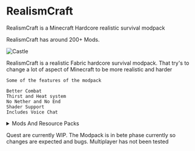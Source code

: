 # RealismCraft
RealismCraft is a Minecraft Hardcore realistic survival modpack

RealismCraft has around 200+ Mods.

![Castle](https://cdn.modrinth.com/data/gRCcrXL4/images/493fd42ef27c8513e9e4a19b911553f1622a0a9f.png)

 RealismCraft is a realistic Fabric hardcore survival modpack. That try's to change a lot of aspect of Minecraft to be more realistic and harder

    Some of the features of the modpack
    
    Better Combat
    Thirst and Heat system
    No Nether and No End
    Shader Support
    Includes Voice Chat

    
<details>
<summary>Mods And Resource Packs</summary>
  
3D Default
by GeForceLegend

3D Skin Layers
by tr7zw

ARRP
by Devan-Kerman

Additional Additions
by dqu1j

Alternate Current
by Space Walker

AmbientSounds
by creativemd

Amecs
by Siphalor

Amendments
by MehVahdJukaar

Ambient Environmer
by jaredlll08

AppleSkin
by squeek502

Architectury API
by architectury

Argonauts
by Terrarium

AttributeFix
by Darkhax

AutoTag
by Apace

Axes Are Weapons
by Fourmisain

BackSlot
by Globox1997

BackSlotAddon
by Globox1997

Bad Wither No Cookie
by kreezxil

BadOptimizations
by thosea

Bedrodium
by kirillirik

Bedspreads
by ThelllusiveC4

Better Advancements
by way2muchnoise

Better Animations Collection
by Fuzs

Better Clouds
by qendolin

Better Combat
by ZsoltMolnarrr

Better Compatibility Checker
by Gaz492

Better Ladders
by meeetj

Better Mount HUD
by Lortseam

Better Ping Display [Fabric]
by vladmarica

Better Spawner Control
by Serilum

Better Statistics Screen
by TheCSDev

Better Third Person
by socolio

Biome Moss
by TheDarkCoder

Birds | Boids Addon
by Tomate0613

Boat Break Fix
by ElocinDev

Boat Fall
by EcoBuilder13

BoatHud
by hibi

Bodies! Bodies!
by GabrielOlvH

Body Health System
by srgnis

Boids
by Tomate0613

Bookshelf
by Darkhax

Bountiful
by ejektaflex

CICADA
by enjarai

Cake Chomps
by ThelllusiveC4

CameraOverhaul
by Mirsario

Camps. Castles. Carriages.
by Eugene

Carry On
by Tschipp

Chalk (Fabric)
by DaFuqs

Chat Animation
by Ezzenix

Chat Notify
by TerminalMC

Chef's Delight
by redstonegamesb

Cherished Worlds
by ThelllusiveC4

ClickThrough
by Giselbaer

Cloth Config API
by shedaniel

Clumps
by jaredlll08

Clutter
by EmilSG

Cobweb
by  Crystal Nest

Collective
by Serilum

Combat Roll
by ZsoltMolnarrr

Comforts
by ThelllusiveC4

Companion 12
by Snownee

Complementary Shaders - Unbound
by EminGT

Concurrent Chunk Management Engine (Fabric)
by ishland

Connectible Chains [Fabric]
by legoatoom

Continuity
by PepperCode1

Convenient Decor
by mim1q

CoroUtil
by Corosus

Crawl
by fewizz

CreativeCore
by creativemd

Culinary Construct
by ThelllusiveC4

Cull Less Leaves
by isxander

DEUF Refabricated
by ElocinDev

Danger Close
by Lupin

DashLoader
by alphaqu

Dehydration
by Globox1997

Ding
by iChun

Do a Barrel Roll
by enjarai

Double Doors
by Serilum

Draggable Lists
by mrmelon54

Drip Sounds (Fabric)
by PieKing1215

Dyed
by yurisuika

Dynamic Lights
by Tschipcraft

Dynamic Music Updated
by celeri

Dynamic Surroundings: Fabric Edition
by OreCruncher

Eating Animation
by theoness1

Elytra Physics
by OhHeyltsJosh

EmuNO
by ryanccn

Enchantment Descriptions
by Darkhax

Enhanced Attack Indicator
by Minenash

Enhanced Block Entities
by FoundationGames

EnhancedVisuals
by creativemd

Entity Culling
by tr7zw

EnvironmentZ
by Globox1997

Equipment Compare
by Grend

Explorify
by bebebea_loste

Explosive Enhancement
by Superkat32

Extra Alchemy
by zabi94

Extra Boats
by Anxietie

Fabric API
by modmuss50

Fabric Language Kotlin
by modmuss50

Fabric Seasons
by D4rkness_King

Fabric Seasons
by D4rkness_King

Fabric Seasons: Delight Compat
by D4rkness_King

Fabric Seasons: Extras
by D4rkness_King

Fabrishot
by ramidzkh

Falling Leaves
by randommcsomethin

Fancy Crops
by bebebea_loste

FastMove - Parkour Movement
by BeaTheBee

FastQuit
by contaria

Faster Random
by AnOpenSauceDev

FerriteCore
by malte0811

Fixed Anvil Repair Cost
by Serilum

FootprintParticle
by Rivmun

Forge Config API Port
by Fuzs

Fresh Animations
by FreshLX

Fresh Moves
by TrasTick

Friendly Fire
by Darkhax

Fzzy Config
by fzzyhmstrs

Geckolib
by Gecko

Geophilic
by bebebea_loste

Gliders
by Jeryn

Grindstone Sharper Tools
by Serilum

Guard Villagers (Fabric/Quilt)
by mrsterner

HT's TreeChop
by hammertater

Harvest with ease
by Crystal Nest

Heracles
by Terrarium

HerdsPanic
by Globox1997

Horse Buff
by F53

Iceberg
by Grend

ImmediatelyFast
by RaphiMC

Immersive Snow
by Straywave

Immersive Weathering
by Ordana

ImmersiveMC
by hammy275

Indium
by comp500

Interactic
by glisco

Inventory Control Tweaks
by supersaiyansubtlety

Iris Shaders
by coderbot

Iris/Oculus & GeckoLib Compat
by ElocinDev

JamLib
by Jam Core

Kaffee's Dual Ride
by 0ql

Kambrik
by ejektaflex

Kiwi
by Snownee

Konkrete
by keksuccino

Krypton
by astei

KubeJS
by KubeJS

LambDynamicLights
by LambdAurora

Language Reload
by Jerozgen

LazyDFU
by astei

Let Sleeping Dogs Lie
by iChun

LibZ
by Globox1997

Liquid Burner
by ferriarnus

Lithium
by jellysquid3

Lithosphere
by Jayzet

Load My F *** ing Tags
by Blodhgarm

Low On Fire
by Haikis

M.R.U
by mineblock11

Macaw's Roofs
by sketchmacaw

Make Bubbles Pop
by Tschipcraft

Map Atlases
by Pepperoni-Jabroni

Map Tooltip
by VendoAU

Max Health Fix
by Darkhax

Memory Leak Fix
by FX

MidnightControls
by Motschen

MidnightLib
by Motschen

Minerally
by theoness1

MmmMmmMmmMmm
by MehVahdJukaar

Mobs Attempt Parkour
by Barribob

Mod Menu
by Terraformers

Model Gap Fix
by MehVahdJukaar

ModernFix
by embeddedt

MonoLib
by jason13official

Moonlight Lib
by MehVahdJukaar

More Banner Features
by KxmischesDomi

More Mob Variants
by nyuppo

More Mob Variants x Fresh Animations
by nyuppo

Motschen's Better Leaves
by Motschen

Mouse Tweaks
by YaLTeR

Naturalist
by crispytwig

Nature's Spirit
by Team Hibiscus

Necronomicon API
by ElocinDev

Nether Wart Blocks to Nether Warts
by MarsThePlanet

NiftyCarts
by jmb05

No Chat Reports
by Aizistral

No Nametag Render
by F53

No Portals
by Kevinthegreat

No Tree Punching
by alcatrazEscapee

Noisium
by Steveplays

Not Enough Animations
by tr7zw

Not Enough Recipe Book [NERB]
by sskirillss

NutritionZ
by xR4YMOND

Nutritious Milk
by Serilum

Nyf's Spiders
by Nyfaria

Packet Fixer
by TonimatasDEV

Panda's Falling Tree's
by PandaDap2006

PandaLib
by PandaDap2006

Particle Core
by fzzyhmstrs

Particle Tweaks
by Lunade_

Passable Foliage
by Snownee

Paxi
by YUNGNICKYOUNG

Philips Ruins
by PhilipModDev

Piercing Paxels
by AmyMialee's Mods

Polymorph
by ThelllusiveC4

Presence Footsteps
by Sollace

Pure Copper Tools
by purejosh

Puzzles Lib
by Fuzs

Quad
by LieOnLion

RailOptimization
by EasterGhost2

Real Camera
by xTracr

Realistic Bees
by Serilum

Realistic Fire Spread
by MoriyaShiine

Rebind Narrator
by quat

Reese's Sodium Options
by FlashyReese

Resourceful Lib
by ThatGravyBoat

Revive
by Globox1997

Rhino
by KubeJS

Roughly Enough Items (REI)
by shedaniel

Satin API
by Ladysnake

Scout
by Cynosphere

ServerCore
by Wesley1808

Simple Voice Chat
by henkelmax

Simple Voice Chat Enhanced Groups
by henkelmax

Simply Swords
by Timefall Development

SleepWarp
by Giggitybyte

Smarter Farmers (farmers replant)
by MehVahdJukaar

SmitherZ
by Globox1997

Smooth Swapping
by Schauweg

Snow Under Trees (Fabric)
by mineblock11

Snow! Real Magic!
by Snownee

Snowy Sniffer
by SwiftSniffer

Sodium
by jellysquid3

Sodium Extra
by FlashyReese

Sound Physics Remastered
by henkelmax

Sounds
by mineblock11

Sparse Structures
by m

Spawn Animations
by Tschipcraft

SpoiledZ
by Globox1997

Stack Refill
by Serilum

Starlight (Fabric)
by spottedleaf

Steep Surface Fix
by Apollo

StepUp
by Giselbaer

Stonecutter Damage
by un_pogaz

Stoneworks
by Fuzs

Supplementaries
by MehVahdJukaar

Supplementaries Squared
by Plantkillable

Tax Free Levels
by Fourmisain

TerraBlender
by Adubbz

Thermoo
by TheDeathlyCow

Thermoo Patches
by TheDeathlyCow

Thin Air
by Fuzs

ThreadTweak
by getchoo

Tool Stats
by Darkhax

ToolTipFix
by kyrptonaught

Trinkets
by Emi

Twigs
by Ninni

Universal Graves
by Patbox

Vanilla Refresh
by limesplatus

Very Many Players (Fabric)
by ishland

Video Tape
by Anthus

Villager Names
by Serilum

Visual Overhaul
by Motschen

Visuality
by PinkGoosik

Voice Chat Interaction
by henkelmax

Wakes
by Goby56

Wavey Capes
by tr7zw

What Are They Up To (Watut)
by Corosus

William Wythers' Overhauled Overworld
by Cristelknight

Windchimes
by hibi

Wither Skeleton Propagation
by tmetcalfe89

Wool Tweaks
by Serilum

YDM's Weapon Master
by YourDailyModder

YUNG's API
by YUNGNICKYOUNG

YetAnotherConfigLib
by isxander

You Were Slain
by Superkat32

Zoomify
by isxander

[Deprecated] Farmer's Delight [Fabric]
by Zifiv

[EMF] Entity Model Features
by Traben

[ETF] Entity Texture Features
by Traben

[Let's Do] API
by Cristelknight

[Let's Do] Brewery
by satisfyu

[Let's Do] Vinery
by satisfyu

[ ] No Unused Chunks
by TheCSDev

bad packets
by deirn

cat_jam
by shmove

iChunUtil
by iChun

owo (owo-lib)
by glisco

playerAnimator
by KosmX

what should my library mod be?
by AnAwesomGuy

</details>

Quest are currently WIP. The Modpack is in bete phase currently so changes are expected and bugs. Multiplayer has not been tested
